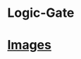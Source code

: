 # Logic-Gate

<h1><a href="https://github.com/shau-14/Logic-Gate/tree/main/public/images"> Images </a></h1>
